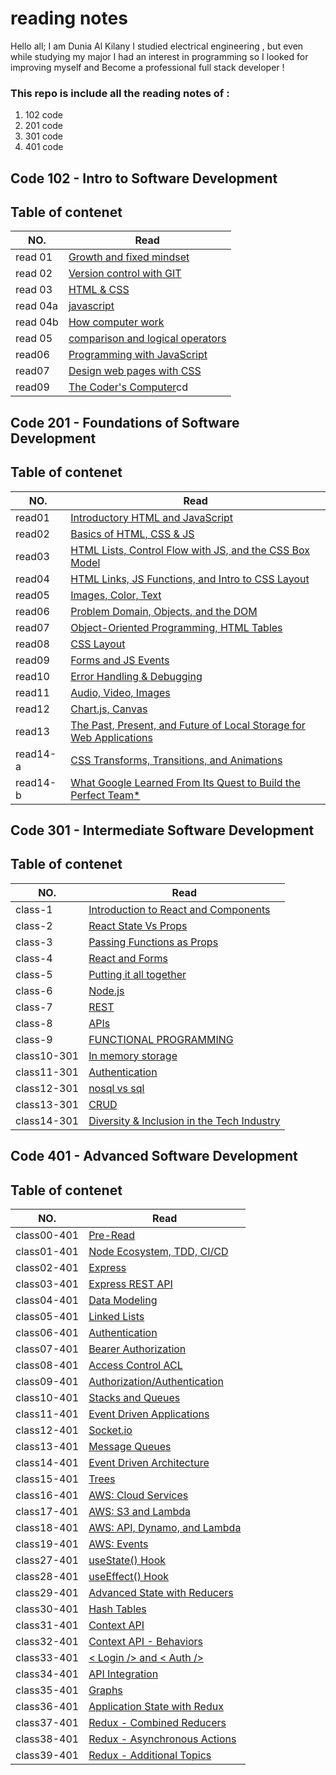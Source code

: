 # **reading notes**

Hello all;
I am Dunia Al Kilany 
I studied electrical engineering , but even while studying my major I had an interest in programming so I looked for improving myself and Become a professional full stack developer !

### **This repo is include all the reading notes of :**
1. 102 code 
2. 201 code 
3. 301 code 
4. 401 code



## **Code 102 - Intro to Software Development**

## Table of contenet
|NO.|Read|
|---|------|
read 01|[Growth and fixed mindset](https://duniaalkilany.github.io/reading-notes/read01)
read 02 |[Version control with GIT](https://duniaalkilany.github.io/reading-notes/read02)
read 03 |[HTML & CSS](https://duniaalkilany.github.io/reading-notes/read03)
read 04a|[javascript](https://duniaalkilany.github.io/reading-notes/read04a) 
read 04b|[How computer work](https://duniaalkilany.github.io/reading-notes/read04b)
read 05| [comparison and logical operators](https://duniaalkilany.github.io/reading-notes/read05)
read06|[Programming with JavaScript](https://duniaalkilany.github.io/reading-notes/read06)
read07|[Design web pages with CSS](https://duniaalkilany.github.io/reading-notes/read07)
read09|[The Coder's Computer](read09)cd 


## **Code 201 - Foundations of Software Development**

## Table of contenet
|NO.|Read|
|---|------|
read01|[Introductory HTML and JavaScript](https://duniaalkilany.github.io/reading-notes/class-01)
read02 |[Basics of HTML, CSS & JS](https://duniaalkilany.github.io/reading-notes/class-02)
read03 |[HTML Lists, Control Flow with JS, and the CSS Box Model](https://duniaalkilany.github.io/reading-notes/class-03)
read04|[HTML Links, JS Functions, and Intro to CSS Layout](https://ishadeed.com/assets/grid-flex/grid-vs-flexbox-1.png) 
read05|[Images, Color, Text](https://duniaalkilany.github.io/reading-notes/class-05)
read06|[Problem Domain, Objects, and the DOM](https://duniaalkilany.github.io/reading-notes/class-06)
read07|[Object-Oriented Programming, HTML Tables](https://duniaalkilany.github.io/reading-notes/class-07)
read08|[CSS Layout](https://duniaalkilany.github.io/reading-notes/class-08)
read09|[Forms and JS Events](https://duniaalkilany.github.io/reading-notes/class-09)
read10|[Error Handling & Debugging](https://duniaalkilany.github.io/reading-notes/class-10)
read11|[ Audio, Video, Images](https://duniaalkilany.github.io/reading-notes/class-11)
read12|[Chart.js, Canvas](https://duniaalkilany.github.io/reading-notes/class-12)
read13|[The Past, Present, and Future of Local Storage for Web Applications](https://duniaalkilany.github.io/reading-notes/class-13)
read14-a|[ CSS Transforms, Transitions, and Animations](https://duniaalkilany.github.io/reading-notes/class-14a)
read14-b|[What Google Learned From Its Quest to Build the Perfect Team*](https://duniaalkilany.github.io/reading-notes/class-14b)


## **Code 301 - Intermediate Software Development**

## Table of contenet
|NO.|Read|
|---|------|
class-1|[Introduction to React and Components](https://duniaalkilany.github.io/reading-notes/class-1)
class-2|[React State Vs Props](https://duniaalkilany.github.io/reading-notes/class-2)
class-3|[Passing Functions as Props](https://duniaalkilany.github.io/reading-notes/class-3)
class-4|[React and Forms](https://duniaalkilany.github.io/reading-notes/class-4)
class-5|[Putting it all together](https://duniaalkilany.github.io/reading-notes/class-5)
class-6|[Node.js](https://duniaalkilany.github.io/reading-notes/class-6)
class-7|[REST](https://duniaalkilany.github.io/reading-notes/class-7)
class-8|[APIs](https://duniaalkilany.github.io/reading-notes/class-8)
class-9|[FUNCTIONAL PROGRAMMING](https://duniaalkilany.github.io/reading-notes/class-9)
class10-301|[In memory storage](https://duniaalkilany.github.io/reading-notes/class10-301)
class11-301|[Authentication](https://duniaalkilany.github.io/reading-notes/class11-301)
class12-301|[nosql vs sql](https://duniaalkilany.github.io/reading-notes/class12-301)
class13-301|[CRUD](https://duniaalkilany.github.io/reading-notes/class13-301)
class14-301|[Diversity & Inclusion in the Tech Industry](https://duniaalkilany.github.io/reading-notes/class14-301)

## **Code 401 - Advanced Software Development**

## Table of contenet
|NO.|Read|
|---|------|
class00-401|[Pre-Read](https://duniaalkilany.github.io/reading-notes/class00-401)
class01-401|[Node Ecosystem, TDD, CI/CD](https://duniaalkilany.github.io/reading-notes/class01-401)
class02-401|[Express](https://duniaalkilany.github.io/reading-notes/class02-401)
class03-401|[Express REST API](https://duniaalkilany.github.io/reading-notes/class03-401)
class04-401|[Data Modeling](https://duniaalkilany.github.io/reading-notes/class04-401)
class05-401|[Linked Lists](https://duniaalkilany.github.io/reading-notes/class05-401)
class06-401|[Authentication](https://duniaalkilany.github.io/reading-notes/class06-401)
class07-401|[Bearer Authorization](https://duniaalkilany.github.io/reading-notes/class07-401)
class08-401|[Access Control ACL](https://duniaalkilany.github.io/reading-notes/class08-401)
class09-401|[Authorization/Authentication](https://duniaalkilany.github.io/reading-notes/class09-401)
class10-401|[Stacks and Queues](https://duniaalkilany.github.io/reading-notes/class10-401)
class11-401|[Event Driven Applications](https://duniaalkilany.github.io/reading-notes/class11-401)
class12-401|[Socket.io](https://duniaalkilany.github.io/reading-notes/class12-401)
class13-401|[Message Queues](https://duniaalkilany.github.io/reading-notes/class13-401)
class14-401|[Event Driven Architecture](https://duniaalkilany.github.io/reading-notes/class14-401)
class15-401|[Trees](https://duniaalkilany.github.io/reading-notes/class15-401)
class16-401|[AWS: Cloud Services](https://duniaalkilany.github.io/reading-notes/class16-401)
class17-401|[AWS: S3 and Lambda](https://duniaalkilany.github.io/reading-notes/class17-401)
class18-401|[AWS: API, Dynamo, and Lambda](https://duniaalkilany.github.io/reading-notes/class18-401)
class19-401|[AWS: Events](https://duniaalkilany.github.io/reading-notes/class19-401)
class27-401|[useState() Hook](https://duniaalkilany.github.io/reading-notes/class27-401)
class28-401|[useEffect() Hook](https://duniaalkilany.github.io/reading-notes/class28-401)
class29-401|[Advanced State with Reducers](https://duniaalkilany.github.io/reading-notes/class29-401)
class30-401|[Hash Tables](https://duniaalkilany.github.io/reading-notes/class30-401)
class31-401|[Context API](https://duniaalkilany.github.io/reading-notes/class31-401)
class32-401|[Context API - Behaviors](https://duniaalkilany.github.io/reading-notes/class32-401)
class33-401|[< Login /> and < Auth />](https://duniaalkilany.github.io/reading-notes/class33-401)
class34-401|[API Integration](https://duniaalkilany.github.io/reading-notes/class34-401)
class35-401|[Graphs](https://duniaalkilany.github.io/reading-notes/class35-401)
class36-401|[Application State with Redux](https://duniaalkilany.github.io/reading-notes/class36-401)
class37-401|[Redux - Combined Reducers](https://duniaalkilany.github.io/reading-notes/class37-401)
class38-401|[Redux - Asynchronous Actions](https://duniaalkilany.github.io/reading-notes/class38-401)
class39-401|[Redux - Additional Topics](https://duniaalkilany.github.io/reading-notes/class39-401)



 